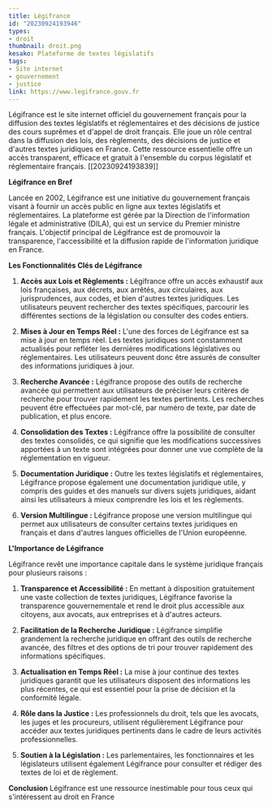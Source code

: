 ```yaml
---
title: Légifrance
id: "20230924193946"
types:
- droit
thumbnail: droit.png 
kesako: Plateforme de textes législatifs
tags:
- Site internet
- gouvernement
- justice
link: https://www.legifrance.gouv.fr
---
```

Légifrance est le site internet officiel du gouvernement français pour la diffusion des textes législatifs et réglementaires et des décisions de justice des cours suprêmes et d'appel de droit français. Elle joue un rôle central dans la diffusion des lois, des règlements, des décisions de justice et d'autres textes juridiques en France. Cette ressource essentielle offre un accès transparent, efficace et gratuit à l'ensemble du corpus législatif et réglementaire français. [[20230924193839]]

**Légifrance en Bref**

Lancée en 2002, Légifrance est une initiative du gouvernement français visant à fournir un accès public en ligne aux textes législatifs et réglementaires. La plateforme est gérée par la Direction de l'information légale et administrative (DILA), qui est un service du Premier ministre français. L'objectif principal de Légifrance est de promouvoir la transparence, l'accessibilité et la diffusion rapide de l'information juridique en France.

**Les Fonctionnalités Clés de Légifrance**

1. **Accès aux Lois et Règlements :** Légifrance offre un accès exhaustif aux lois françaises, aux décrets, aux arrêtés, aux circulaires, aux jurisprudences, aux codes, et bien d'autres textes juridiques. Les utilisateurs peuvent rechercher des textes spécifiques, parcourir les différentes sections de la législation ou consulter des codes entiers.

2. **Mises à Jour en Temps Réel :** L'une des forces de Légifrance est sa mise à jour en temps réel. Les textes juridiques sont constamment actualisés pour refléter les dernières modifications législatives ou réglementaires. Les utilisateurs peuvent donc être assurés de consulter des informations juridiques à jour.

3. **Recherche Avancée :** Légifrance propose des outils de recherche avancée qui permettent aux utilisateurs de préciser leurs critères de recherche pour trouver rapidement les textes pertinents. Les recherches peuvent être effectuées par mot-clé, par numéro de texte, par date de publication, et plus encore.

4. **Consolidation des Textes :** Légifrance offre la possibilité de consulter des textes consolidés, ce qui signifie que les modifications successives apportées à un texte sont intégrées pour donner une vue complète de la réglementation en vigueur.

5. **Documentation Juridique :** Outre les textes législatifs et réglementaires, Légifrance propose également une documentation juridique utile, y compris des guides et des manuels sur divers sujets juridiques, aidant ainsi les utilisateurs à mieux comprendre les lois et les règlements.

6. **Version Multilingue :** Légifrance propose une version multilingue qui permet aux utilisateurs de consulter certains textes juridiques en français et dans d'autres langues officielles de l'Union européenne.

**L'Importance de Légifrance**

Légifrance revêt une importance capitale dans le système juridique français pour plusieurs raisons :

1. **Transparence et Accessibilité :** En mettant à disposition gratuitement une vaste collection de textes juridiques, Légifrance favorise la transparence gouvernementale et rend le droit plus accessible aux citoyens, aux avocats, aux entreprises et à d'autres acteurs.

2. **Facilitation de la Recherche Juridique :** Légifrance simplifie grandement la recherche juridique en offrant des outils de recherche avancée, des filtres et des options de tri pour trouver rapidement des informations spécifiques.

3. **Actualisation en Temps Réel :** La mise à jour continue des textes juridiques garantit que les utilisateurs disposent des informations les plus récentes, ce qui est essentiel pour la prise de décision et la conformité légale.

4. **Rôle dans la Justice :** Les professionnels du droit, tels que les avocats, les juges et les procureurs, utilisent régulièrement Légifrance pour accéder aux textes juridiques pertinents dans le cadre de leurs activités professionnelles.

5. **Soutien à la Législation :** Les parlementaires, les fonctionnaires et les législateurs utilisent également Légifrance pour consulter et rédiger des textes de loi et de règlement.

**Conclusion**
Légifrance est une ressource inestimable pour tous ceux qui s'intéressent au droit en France
